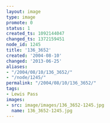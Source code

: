 ```yaml
---
layout: image
type: image
promote: 0
status: 1
created_ts: 1092144047
changed_ts: 1372159451
node_id: 1245
title: '136_3652'
created: '2004-08-10'
changed: '2013-06-25'
aliases:
- "/2004/08/10/136_3652/"
- "/node/1245/"
permalink: "/2004/08/10/136_3652/"
tags:
- Lewis Pass
images:
- src: image/images/136_3652-1245.jpg
  name: 136_3652-1245.jpg
---
```


